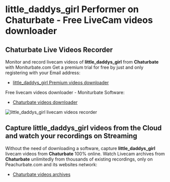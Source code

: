 # little_daddys_girl Performer on Chaturbate - Free LiveCam videos downloader

## Chaturbate Live Videos Recorder

Monitor and record livecam videos of **little_daddys_girl** from **Chaturbate** with Moniturbate.com
Get a premium trial for free by just and only registering with your Email address:
* [little_daddys_girl Premium videos downloader](https://moniturbate.com/request-demo-licence-key.html)

Free livecam videos downloader - Moniturbate Software:
* [Chaturbate videos downloader](https://moniturbate.com/moniturbate-download-software.html)

![little_daddys_girl livecam videos recorder](https://peachurnet.com/templates/moniturbate-software.png)


## Capture little_daddys_girl videos from the Cloud and watch your recordings on Streaming

Without the need of downloading a software, capture **little_daddys_girl** livecam videos from **Chaturbate** 100% online.
Watch Livecam archives from **Chaturbate** unlimitedly from thousands of existing recordings, only on Peachurbate.com and its websites network:
* [Chaturbate videos archives](https://peachurnet.com/)